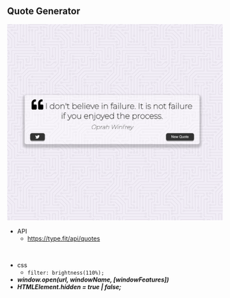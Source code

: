 ## Quote Generator

![demo](./demo.png)

- API
  - https://type.fit/api/quotes

<br>

- css
  - `filter: brightness(110%);`
- **_window.open(url, windowName, [windowFeatures])_**
- **_HTMLElement.hidden = true | false;_**
